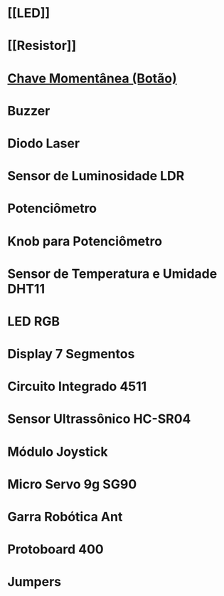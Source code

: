 # [[LED]]
# [[Resistor]]
# [Chave Momentânea (Botão)](https://en.wikipedia.org/wiki/Push-button)
# Buzzer
# Diodo Laser
# Sensor de Luminosidade LDR
# Potenciômetro
# Knob para Potenciômetro
# Sensor de Temperatura e Umidade DHT11
# LED RGB
# Display 7 Segmentos
# Circuito Integrado 4511
# Sensor Ultrassônico HC-SR04
# Módulo Joystick
# Micro Servo 9g SG90
# Garra Robótica Ant
# Protoboard 400
# Jumpers